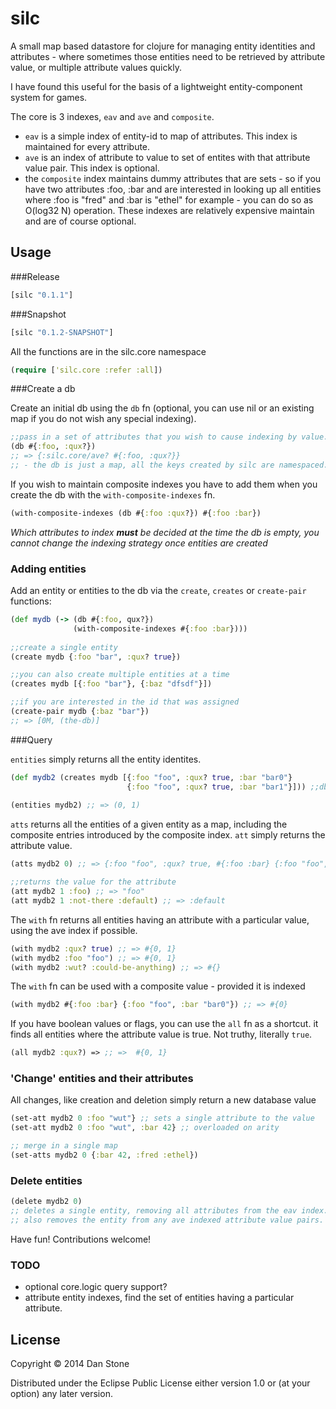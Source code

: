 # silc

A small map based datastore for clojure for managing entity identities and attributes - where sometimes those entities need to be retrieved by attribute value, or multiple attribute values quickly.

I have found this useful for the basis of a lightweight entity-component system for games.

The core is 3 indexes, `eav` and `ave` and `composite`.
- `eav` is a simple index of entity-id to map of attributes. This index is maintained for every attribute.
- `ave` is an index of attribute to value to set of entites with that attribute value pair. This index is optional.
- the `composite` index maintains dummy attributes that are sets - so if you have two attributes :foo, :bar and are interested in looking up all entities where :foo is "fred" and :bar is "ethel" for example - you can do so as O(log32 N) operation. These indexes are relatively expensive maintain and are of course optional.

## Usage

###Release

```clojure
[silc "0.1.1"]
```

###Snapshot

```clojure
[silc "0.1.2-SNAPSHOT"]
```

All the functions are in the silc.core namespace

```clojure
(require ['silc.core :refer :all])
```


###Create a db

Create an initial db using the `db` fn
(optional, you can use nil or an existing map if you do not wish any special indexing).

```clojure
;;pass in a set of attributes that you wish to cause indexing by value.
(db #{:foo, :qux?})
;; => {:silc.core/ave? #{:foo, :qux?}}
;; - the db is just a map, all the keys created by silc are namespaced.
```

If you wish to maintain composite indexes you have to add them when you create the db with the `with-composite-indexes` fn.

```clojure
(with-composite-indexes (db #{:foo :qux?}) #{:foo :bar})
```

_Which attributes to index **must** be decided at the time the db is empty, you cannot change the indexing strategy once entities are created_

### Adding entities

Add an entity or entities to the db via the `create`, `creates` or `create-pair` functions:

```clojure
(def mydb (-> (db #{:foo, qux?})
              (with-composite-indexes #{:foo :bar})))
              
;;create a single entity
(create mydb {:foo "bar", :qux? true})

;;you can also create multiple entities at a time
(creates mydb [{:foo "bar"}, {:baz "dfsdf"}])

;;if you are interested in the id that was assigned 
(create-pair mydb {:baz "bar"})
;; => [0M, (the-db)]
```

###Query 

`entities` simply returns all the entity identites.
```clojure
(def mydb2 (creates mydb [{:foo "foo", :qux? true, :bar "bar0"}
                          {:foo "foo", :qux? true, :bar "bar1"}])) ;;db of 2 entities
                          
(entities mydb2) ;; => (0, 1) 
```
`atts` returns all the entities of a given entity as a map, including the composite entries introduced 
by the composite index. `att` simply returns the attribute value.
```clojure
(atts mydb2 0) ;; => {:foo "foo", :qux? true, #{:foo :bar} {:foo "foo", :bar "bar0"}}

;;returns the value for the attribute
(att mydb2 1 :foo) ;; => "foo"
(att mydb2 1 :not-there :default) ;; => :default
```

The `with` fn returns all entities having an attribute with a particular value, using the ave index if possible.
```clojure
(with mydb2 :qux? true) ;; => #{0, 1}
(with mydb2 :foo "foo") ;; => #{0, 1}
(with mydb2 :wut? :could-be-anything) ;; => #{}
```
The `with` fn can be used with a composite value - provided it is indexed
```clojure
(with mydb2 #{:foo :bar} {:foo "foo", :bar "bar0"}) ;; => #{0}
```

If you have boolean values or flags, you can use the `all` fn as a shortcut. it finds all entities where the attribute value is true. Not truthy, literally `true`.

```clojure
(all mydb2 :qux?) => ;; =>  #{0, 1}
```


### 'Change' entities and their attributes

All changes, like creation and deletion simply return a new database value

```clojure
(set-att mydb2 0 :foo "wut"} ;; sets a single attribute to the value
(set-att mydb2 0 :foo "wut", :bar 42} ;; overloaded on arity

;; merge in a single map
(set-atts mydb2 0 {:bar 42, :fred :ethel})
```

### Delete entities

```clojure
(delete mydb2 0) 
;; deletes a single entity, removing all attributes from the eav index. 
;; also removes the entity from any ave indexed attribute value pairs.

```

Have fun! Contributions welcome!

### TODO

- optional core.logic query support?
- attribute entity indexes, find the set of entities having a particular attribute.

## License

Copyright © 2014 Dan Stone

Distributed under the Eclipse Public License either version 1.0 or (at
your option) any later version.
